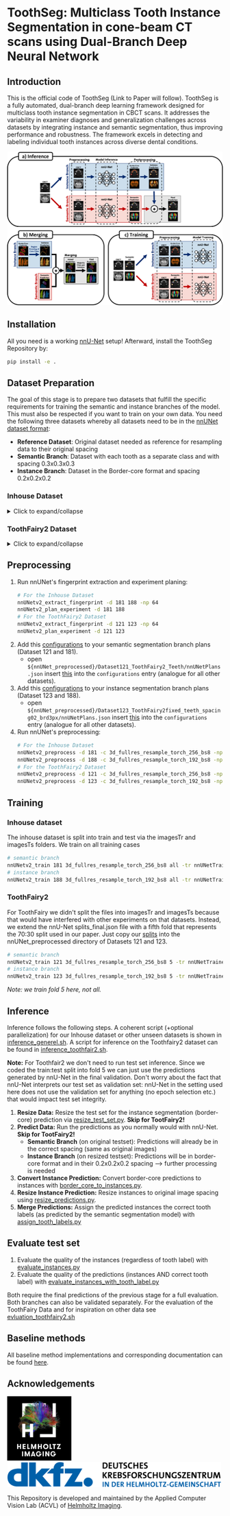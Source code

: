 # ToothSeg: Multiclass Tooth Instance Segmentation in cone-beam CT scans using Dual-Branch Deep Neural Network

## Introduction

This is the official code of ToothSeg (Link to Paper will follow).
ToothSeg is a fully automated, dual-branch deep learning framework designed for multiclass tooth instance segmentation in CBCT scans. 
It addresses the variability in examiner diagnoses and generalization challenges across datasets by integrating instance and semantic segmentation, thus improving performance and robustness. 
The framework excels in detecting and labeling individual tooth instances across diverse dental conditions.

![Overview_Figure](figures/Overview_Figure.png)


## Installation
All you need is a working [nnU-Net](https://github.com/MIC-DKFZ/nnUNet/tree/master) setup!
Afterward, install the ToothSeg Repository by:
```bash
pip install -e .
```


## Dataset Preparation

The goal of this stage is to prepare two datasets that fulfill the specific requirements for training the semantic and instance branches of the model.
This must also be respected if you want to train on your own data.
You need the following three datasets whereby all datasets need to be in the [nnUNet dataset format](https://github.com/MIC-DKFZ/nnUNet/blob/master/documentation/dataset_format.md):
- **Reference Dataset**: Original dataset needed as reference for resampling data to their original spacing
- **Semantic Branch**: Dataset with each tooth as a separate class and with spacing 0.3x0.3x0.3
- **Instance Branch**: Dataset in the Border-core format and spacing 0.2x0.2x0.2

### Inhouse Dataset

<details><summary>Click to expand/collapse</summary>
<p>

Since it cannot be released this code is unlikely to be useful for you, but maybe it can give some inspiration when preparing your own data.
Inhouse dataset preparation is done in [this folder](toothseg/datasets/inhouse_dataset) and the following dataset variants are created:
- **Dataset164_Filtered_Classes**: Our inhouse dataset with just the tooth labels, each image is in its original spacing (used as **Reference Data**).
- **Dataset181_CBCTTeeth_semantic_spacing03**: Dataset164 resized so that all images have spacing 0.3x0.3x0.3. Used for 
**Semantic Branch**.
- **Dataset188_CBCTTeeth_instance_spacing02_brd3px**: Dataset164 resized to spacing 0.2x0.2x0.2 and then converted to 
border-core for the **Instance Branch**.

</p>
</details>


### ToothFairy2 Dataset
<details><summary>Click to expand/collapse</summary>
<p>

ToothFairy2 dataset must be downloaded from this [website](https://ditto.ing.unimore.it/toothfairy2/). Dataset has ID 112 and is already in the nnUNet format. 
Process the Data by adapting the [toothfairy2.py](toothseg/datasets/toothfairy2/toothfairy2.py) script to your needs! The script will create three datasets:
- **Dataset121_ToothFairy2_Teeth**: Original ToothFairy Dataset but with only teeth remaining (other structures removed).ToothFairy already has all images in spacing 0.3x0.3x0.3. This is used for the **Semantic Branch**.
- Dataset122_ToothFairy2fixed_teeth_spacing02: just an intermediate dataset at spacing 0.2x0.2x0.2
- **Dataset123_ToothFairy2fixed_teeth_[dataset.json](../../../Documents/E132-Projekte/Projects/Helmholtz_Imaging_ACVL/RadboudUni_2022_ShankCBCTTeeth/dataset/nnUNetv2_raw/Dataset112_ToothFairy2/dataset.json)spacing02_brd3px**: border core representation at spacing 0.2x0.2x0.2 for the **Instance Branch**.

</p>
</details>


## Preprocessing
1. Run nnUNet's fingerprint extraction and experiment planing:
   ```bash
   # For the Inhouse Dataset
   nnUNetv2_extract_fingerprint -d 181 188 -np 64
   nnUNetv2_plan_experiment -d 181 188
   # For the ToothFairy2 Dataset
   nnUNetv2_extract_fingerprint -d 121 123 -np 64
   nnUNetv2_plan_experiment -d 121 123
   ```
2. Add this [configurations](nnUNet_plans/plans_semantic_branch.json) to your semantic segmentation branch plans (Dataset 121 and 181).
   - open `${nnUNet_preprocessed}/Dataset121_ToothFairy2_Teeth/nnUNetPlans.json` insert [this](nnUNet_plans/plans_semantic_branch.json) into the `configurations` entry (analogue for all other datasets).
3. Add this  [configurations](nnUNet_plans/plans_instance_branch.json) to your instance segmentation branch plans (Dataset 123 and 188).
   - open `${nnUNet_preprocessed}/Dataset123_ToothFairy2fixed_teeth_spacing02_brd3px/nnUNetPlans.json` insert [this](nnUNet_plans/plans_instance_branch.json) into the `configurations` entry (analogue for all other datasets).
4. Run nnUNet's preprocessing:
   ```bash
   # For the Inhouse Dataset
   nnUNetv2_preprocess -d 181 -c 3d_fullres_resample_torch_256_bs8 -np 64
   nnUNetv2_preprocess -d 188 -c 3d_fullres_resample_torch_192_bs8 -np 64
   # For the ToothFairy2 Dataset
   nnUNetv2_preprocess -d 121 -c 3d_fullres_resample_torch_256_bs8 -np 64
   nnUNetv2_preprocess -d 123 -c 3d_fullres_resample_torch_192_bs8 -np 64
   ```
   
## Training

### Inhouse dataset
The inhouse dataset is split into train and test via the imagesTr and imagesTs folders. We train on all training cases 
```bash
# semantic branch
nnUNetv2_train 181 3d_fullres_resample_torch_256_bs8 all -tr nnUNetTrainer_onlyMirror01_DASegOrd0 -num_gpus 8
# instance branch
nnUNetv2_train 188 3d_fullres_resample_torch_192_bs8 all -tr nnUNetTrainer -num_gpus 4
```

### ToothFairy2
For ToothFairy we didn't split the files into imagesTr and imagesTs because that would have interfered with other 
experiments on that datasets. Instead, we extend the nnU-Net splits_final.json file with a fifth fold that represents 
the 70:30 split used in our paper. Just copy our [splits](toothseg/datasets/toothfairy2/splits_final.json) into the 
nnUNet_preprocessed directory of Datasets 121 and 123.

```bash
# semantic branch
nnUNetv2_train 121 3d_fullres_resample_torch_256_bs8 5 -tr nnUNetTrainer_onlyMirror01_DASegOrd0 -num_gpus 4
# instance branch
nnUNetv2_train 123 3d_fullres_resample_torch_192_bs8 5 -tr nnUNetTrainer -num_gpus 4
```

*Note: we train fold 5 here, not all.*


## Inference

Inference follows the following steps. A coherent script (+optional parallelization) for our Inhouse dataset or other unseen datasets is shown in [inference_generel.sh](scripts/inference_generel.sh).
A script for inference on the Toothfairy2 dataset can be found in [inference_toothfair2.sh](scripts/inference_toothfairy2.sh).

**Note:** For Toothfair2 we don't need to run test set inference. 
Since we coded the train:test split into fold 5 we can just use the predictions generated by nnU-Net in the final validation.
Don't worry about the fact that nnU-Net interprets our test set as validation set: 
nnU-Net in the setting used here does not use the validation set for anything (no epoch selection etc.) that would impact test set integrity.
1. **Resize Data:** Resize the test set for the instance segmentation (border-core) prediction via 
[resize_test_set.py](toothseg/toothseg/test_set_prediction_and_eval/resize_test_set.py). **Skip for TootFairy2!**
2. **Predict Data:** Run the predictions as you normally would with nnU-Net. **Skip for TootFairy2!**
   - **Semantic Branch** (on original testset): Predictions will already be in the correct spacing (same as original images)
   - **Instance Branch** (on resized testset): Predictions will be in border-core format and in their 0.2x0.2x0.2 spacing --> further processing is needed
3. **Convert Instance Prediction:** Convert border-core predictions to instances with [border_core_to_instances.py](toothseg/toothseg/postprocess_predictions/border_core_to_instances.py).
4. **Resize Instance Prediction:** Resize instances to original image spacing using [resize_predictions.py](toothseg/toothseg/postprocess_predictions/resize_predictions.py).
5. **Merge Predictions:** Assign the predicted instances the correct tooth labels (as predicted by the semantic segmentation model) with [assign_tooth_labels.py](toothseg/toothseg/postprocess_predictions/assign_tooth_labels.py)

## Evaluate test set

1. Evaluate the quality of the instances (regardless of tooth label) with [evaluate_instances.py](toothseg/evaluation/evaluate_instances.py)
2. Evaluate the quality of the predictions (instances AND correct tooth label) with [evaluate_instances_with_tooth_label.py](toothseg/evaluation/evaluate_instances_with_tooth_label.py)

Both require the final predictions of the previous stage for a full evaluation. 
Both branches can also be validated separately. 
For the evaluation of the ToothFairy Data and for inspiration on other data see [evluation_toothfairy2.sh](scripts/evaluation_toothfairy2.sh)

## Baseline methods

All baseline method implementations and corresponding documentation can be found [here](toothseg/baselines).

## Acknowledgements

<p align="left">
  <img src="figures/logos/HI_Logo.png" width="150"> &nbsp;&nbsp;&nbsp;&nbsp;
  <img src="figures/logos/DKFZ_Logo.png" width="500"> 
</p>

This Repository is developed and maintained by the Applied Computer Vision Lab (ACVL)
of [Helmholtz Imaging](https://www.helmholtz-imaging.de/).
